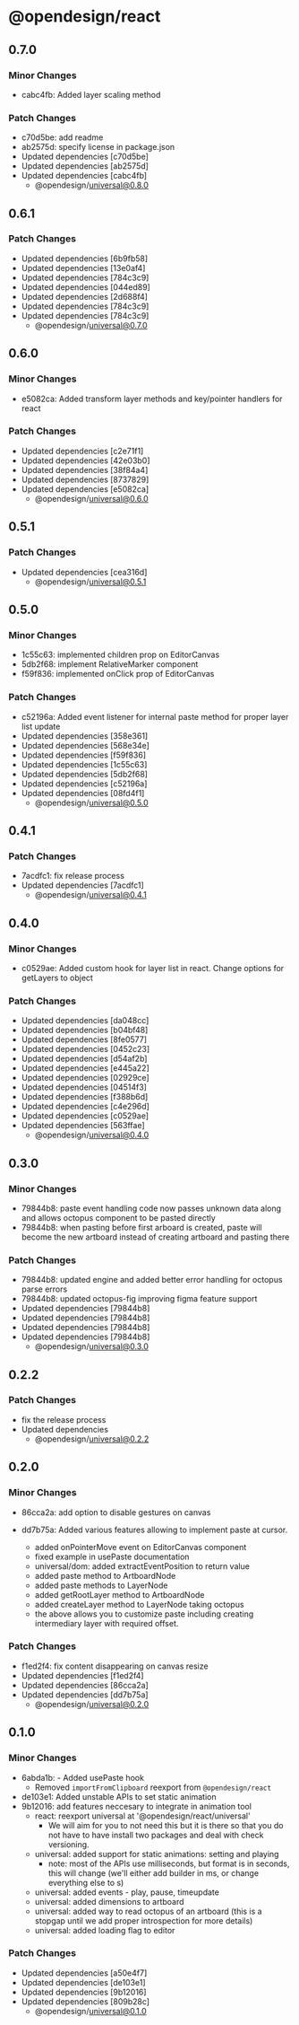 # @opendesign/react

## 0.7.0

### Minor Changes

- cabc4fb: Added layer scaling method

### Patch Changes

- c70d5be: add readme
- ab2575d: specify license in package.json
- Updated dependencies [c70d5be]
- Updated dependencies [ab2575d]
- Updated dependencies [cabc4fb]
  - @opendesign/universal@0.8.0

## 0.6.1

### Patch Changes

- Updated dependencies [6b9fb58]
- Updated dependencies [13e0af4]
- Updated dependencies [784c3c9]
- Updated dependencies [044ed89]
- Updated dependencies [2d688f4]
- Updated dependencies [784c3c9]
- Updated dependencies [784c3c9]
  - @opendesign/universal@0.7.0

## 0.6.0

### Minor Changes

- e5082ca: Added transform layer methods and key/pointer handlers for react

### Patch Changes

- Updated dependencies [c2e71f1]
- Updated dependencies [42e03b0]
- Updated dependencies [38f84a4]
- Updated dependencies [8737829]
- Updated dependencies [e5082ca]
  - @opendesign/universal@0.6.0

## 0.5.1

### Patch Changes

- Updated dependencies [cea316d]
  - @opendesign/universal@0.5.1

## 0.5.0

### Minor Changes

- 1c55c63: implemented children prop on EditorCanvas
- 5db2f68: implement RelativeMarker component
- f59f836: implemented onClick prop of EditorCanvas

### Patch Changes

- c52196a: Added event listener for internal paste method for proper layer list update
- Updated dependencies [358e361]
- Updated dependencies [568e34e]
- Updated dependencies [f59f836]
- Updated dependencies [1c55c63]
- Updated dependencies [5db2f68]
- Updated dependencies [c52196a]
- Updated dependencies [08fd4f1]
  - @opendesign/universal@0.5.0

## 0.4.1

### Patch Changes

- 7acdfc1: fix release process
- Updated dependencies [7acdfc1]
  - @opendesign/universal@0.4.1

## 0.4.0

### Minor Changes

- c0529ae: Added custom hook for layer list in react. Change options for getLayers to object

### Patch Changes

- Updated dependencies [da048cc]
- Updated dependencies [b04bf48]
- Updated dependencies [8fe0577]
- Updated dependencies [0452c23]
- Updated dependencies [d54af2b]
- Updated dependencies [e445a22]
- Updated dependencies [02929ce]
- Updated dependencies [04514f3]
- Updated dependencies [f388b6d]
- Updated dependencies [c4e296d]
- Updated dependencies [c0529ae]
- Updated dependencies [563ffae]
  - @opendesign/universal@0.4.0

## 0.3.0

### Minor Changes

- 79844b8: paste event handling code now passes unknown data along and allows octopus component to be pasted directly
- 79844b8: when pasting before first arboard is created, paste will become the new artboard instead of creating artboard and pasting there

### Patch Changes

- 79844b8: updated engine and added better error handling for octopus parse errors
- 79844b8: updated octopus-fig improving figma feature support
- Updated dependencies [79844b8]
- Updated dependencies [79844b8]
- Updated dependencies [79844b8]
- Updated dependencies [79844b8]
  - @opendesign/universal@0.3.0

## 0.2.2

### Patch Changes

- fix the release process
- Updated dependencies
  - @opendesign/universal@0.2.2

## 0.2.0

### Minor Changes

- 86cca2a: add option to disable gestures on canvas
- dd7b75a: Added various features allowing to implement paste at cursor.

  - added onPointerMove event on EditorCanvas component
  - fixed example in usePaste documentation
  - universal/dom: added extractEventPosition to return value
  - added paste method to ArtboardNode
  - added paste methods to LayerNode
  - added getRootLayer method to ArtboardNode
  - added createLayer method to LayerNode taking octopus
  - the above allows you to customize paste including creating intermediary layer
    with required offset.

### Patch Changes

- f1ed2f4: fix content disappearing on canvas resize
- Updated dependencies [f1ed2f4]
- Updated dependencies [86cca2a]
- Updated dependencies [dd7b75a]
  - @opendesign/universal@0.2.0

## 0.1.0

### Minor Changes

- 6abda1b: - Added usePaste hook
  - Removed `importFromClipboard` reexport from `@opendesign/react`
- de103e1: Added unstable APIs to set static animation
- 9b12016: add features neccesary to integrate in animation tool
  - react: reexport universal at '@opendesign/react/universal'
    - We will aim for you to not need this but it is there so that you do not
      have to have install two packages and deal with check versioning.
  - universal: added support for static animations: setting and playing
    - note: most of the APIs use milliseconds, but format is in seconds, this
      will change (we'll either add builder in ms, or change everything else to s)
  - universal: added events - play, pause, timeupdate
  - universal: added dimensions to artboard
  - universal: added way to read octopus of an artboard (this is a stopgap until we
    add proper introspection for more details)
  - universal: added loading flag to editor

### Patch Changes

- Updated dependencies [a50e4f7]
- Updated dependencies [de103e1]
- Updated dependencies [9b12016]
- Updated dependencies [809b28c]
  - @opendesign/universal@0.1.0
